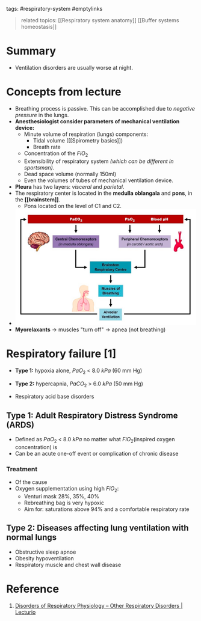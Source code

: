 tags: #respiratory-system #emptylinks
>related topics: [[Respiratory system anatomy]] [[Buffer systems homeostasis]]
# Summary
- Ventilation disorders are usually worse at night.
# Concepts from lecture
- Breathing process is passive. This can be accomplished due to *negative pressure* in the lungs.
- **Anesthesiologist consider parameters of mechanical ventilation device:**
	- Minute volume of respiration (lungs) components:
		- Tidal volume ([[Spirometry basics]])
		- Breath rate
	- Concentration of the $FiO_2$
	- Extensibility of respiratory system *(which can be different in sportsman).*
	- Dead space volume (normally 150ml)
	- Even the volumes of tubes of mechanical ventilation device.
- **Pleura** has two layers: *visceral* and *parietal*.
- The respiratory center is located in the **medulla oblangala** and **pons**, in the **[[brainstem]]**.
	- Pons located on the level of C1 and C2.
- ![](Chemoreceptors.excalidraw.png)
- **Myorelaxants** → muscles "turn off" → apnea (not breathing)

# Respiratory failure [1]
- **Type 1:** hypoxia alone, $PaO_2$ $<$ $8.0$ $kPa$ (60 mm Hg)
- **Type 2:** hypercapnia, $PaCO_2$ $>$ $6.0$ $kPa$ (50 mm Hg)


- Respiratory acid base disorders
## Type 1: Adult Respiratory Distress Syndrome (ARDS)
- Defined as $PaO_2$ $<$ $8.0$ $kPa$ no matter what $FiO_2$(inspired oxygen concentration) is
- Can be an acute one-off event or complication of chronic disease
### Treatment
- Of the cause
- Oxygen supplementation using high $FiO_2$:
	- Venturi mask 28%, 35%, 40%
	- Rebreathing bag is very hypoxic
	- Aim for: saturations above 94% and a comfortable respiratory rate

## Type 2: Diseases affecting lung ventilation with normal lungs
- Obstructive sleep apnoe
- Obesity hypoventilation
- Respiratory muscle and chest wall disease
# Reference
1. [Disorders of Respiratory Physiology – Other Respiratory Disorders | Lecturio](https://youtu.be/Clgg7tj3wKI)